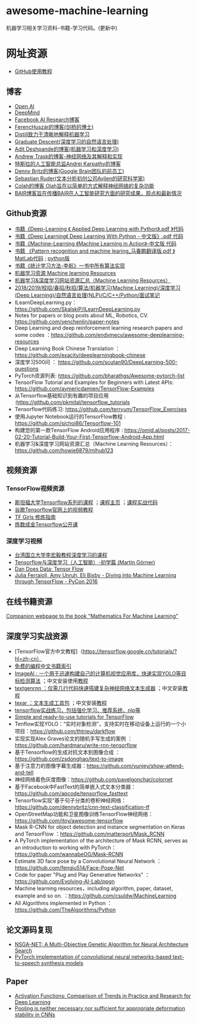 # awesome-machine-learning
机器学习相关学习资料-书籍-学习代码。(更新中)

# 网址资源
* [GitHub使用教程](https://mp.weixin.qq.com/s/B5DLeM0TqIodfKEW2AAP5g)
## 博客
* [Open AI](https://blog.openai.com/)
* [DeepMind](https://deepmind.com/blog/?category=research)
* [Facebook AI Research博客](https://research.fb.com/blog/)
* [FerencHuszár的博客(剑桥的博士)](http://www.inference.vc/)
* [Distill致力于清晰地解释机器学习](https://distill.pub/)
* [Graduate Descent(深度学习的自然语言处理)](http://timvieira.github.io/blog/)
* [Adit Deshpande的博客(机器学习和深度学习)](https://adeshpande3.github.io/)
* [Andrew Trask的博客-神经网络及其解释和实现](http://iamtrask.github.io/)
* [特斯拉的人工智能总监Andrej Karpathy的博客](http://karpathy.github.io/)
* [Denny Britz的博客(Google Brain团队的前员工)](http://www.wildml.com/)
* [Sebastian Ruder(文本分析初创公司Aylien的研究科学家)](http://ruder.io/)
* [Colah的博客 Olah旨在以简单的方式解释神经网络的复杂功能](http://colah.github.io/)
* [BAIR博客旨在传播BAIR在人工智能研究方面的研究成果，观点和最新情况](http://bair.berkeley.edu/blog/)

## Github资源
* [书籍《Deep-Learning 《 Applied Deep Learning with Python》.pdf 》代码](https://github.com/TrainingByPackt/Applied-Deep-Learning-with-Python)
* [书籍《Deep Learning《 Deep Learning With Python - 中文版》.pdf 代码](https://github.com/fchollet/deep-learning-with-python-notebooks)
* [书籍《Machine-Learning 《Machine Learning in Action》-中文版 代码](https://github.com/pbharrin/machinelearninginaction)
* [书籍 《Pattern recognition and machine learing_马春鹏翻译版.pdf 》MatLab代码](https://github.com/PRML/PRMLT) ; [python版](https://github.com/ctgk/PRML)
* [书籍《统计学习方法-李航》一书中所有算法实现](https://github.com/WenDesi/lihang_book_algorithm)
* [机器学习资源 Machine learning Resources](https://github.com/allmachinelearning/MachineLearning)
* [机器学习&深度学习网站资源汇总（Machine Learning Resources）](https://github.com/howie6879/mlhub123)
* [2018/2019/校招/春招/秋招/算法/机器学习(Machine Learning)/深度学习(Deep Learning)/自然语言处理(NLP)/C/C++/Python/面试笔记](https://github.com/imhuay/Algorithm_Interview_Notes-Chinese)
* ILearnDeepLearning.py：https://github.com/SkalskiP/ILearnDeepLearning.py
* Notes for papers or blog posts about ML, Robotics, CV. https://github.com/yenchenlin/paper-notes
* Deep Learning and deep reinforcement learning research papers and some codes ：https://github.com/endymecy/awesome-deeplearning-resources
* Deep Learning Book Chinese Translation ：https://github.com/exacity/deeplearningbook-chinese
* 深度学习500问 ： https://github.com/scutan90/DeepLearning-500-questions
* PyTorch资源列表: https://github.com/bharathgs/Awesome-pytorch-list
* TensorFlow Tutorial and Examples for Beginners with Latest APIs: https://github.com/aymericdamien/TensorFlow-Examples
* 从Tensorflow基础知识到有趣的项目应用 :https://github.com/pkmital/tensorflow_tutorials
* Tensorflow代码练习: https://github.com/terryum/TensorFlow_Exercises
* 使用Jupyter Notebook运行的TensorFlow教程 : https://github.com/sjchoi86/Tensorflow-101
* 构建您的第一款TensorFlow Android应用程序 : https://omid.al/posts/2017-02-20-Tutorial-Build-Your-First-Tensorflow-Android-App.html
* 机器学习&深度学习网站资源汇总（Machine Learning Resources）：https://github.com/howie6879/mlhub123


## 视频资源
### TensorFlow视频资源
* [斯坦福大学Tensorflow系列的课程](https://www.youtube.com/watch?v=g-EvyKpZjmQ&index=1&list=PLIDllPt3EQZoS8gCP3cw273Cq9puuPLTg) ；[课程主页](http://web.stanford.edu/class/cs20si/index.html) ；[课程实战代码](https://github.com/chiphuyen/stanford-tensorflow-tutorials)
* [谷歌Tensorflow官网上的视频教程](https://developers.google.cn/machine-learning/crash-course/)
* [TF Girls 修炼指南](https://www.youtube.com/watchv=TrWqRMJZU8A&list=PLwY2GJhAPWRcZxxVFpNhhfivuW0kX15yG&index=2)
* [炼数成金Tensorflow公开课](https://www.youtube.com/watchv=eAtGqz8ytOI&list=PLjSwXXbVlK6IHzhLOMpwHHLjYmINRstrk)
### 深度学习视频
* [台湾国立大学李宏毅教程深度学习的课程](https://www.bilibili.com/video/av9770302/)
* [Tensorflow与深度学习（人工智能）-初学篇 (Martin Görner)](https://www.youtube.com/watch?v=vq2nnJ4g6N0)
* [Dan Does Data: Tensor Flow](http://bit.ly/1OX8s8Y)
* [Julia Ferraioli, Amy Unruh, Eli Bixby - Diving into Machine Learning through TensorFlow - PyCon 2016](https://www.youtube.com/watch?v=GZBIPwdGtkk&t=125s)



## 在线书籍资源
[Companion webpage to the book "Mathematics For Machine Learning"](https://mml-book.com)

## 深度学习实战资源
* [TensorFlow官方中文教程]（https://tensorflow.google.cn/tutorials/?hl=zh-cn）
* [免费的编程中文书籍索引](https://github.com/justjavac/free-programming-books-zh_CN)
* [ImageAI : 一个用于迅速构建自己的计算机视觉应用库，快速实现YOLO等目标检测算法](https://github.com/OlafenwaMoses/ImageAI) ；中文安装使用[教程](https://blog.csdn.net/weixin_39059031/article/details/82287688)
* [textgenrnn ：仅需几行代码快速搭建复杂神经网络文本生成器](https://github.com/minimaxir/textgenrnn) ；中文安装[教程](https://blog.csdn.net/weixin_39059031/article/details/83748135)
* [texar ：文本生成工具包](https://github.com/asyml/texar) ；中文安装[教程](https://blog.csdn.net/weixin_39059031/article/details/83748135)
* [tensorflow实战练习，包括强化学习、推荐系统、nlp等](https://github.com/princewen/tensorflow_practice)
* [Simple and ready-to-use tutorials for TensorFlow ](https://github.com/open-source-for-science/TensorFlow-Course#why-use-tensorflow)
* Tenflow实现YOLO：“实时对象检测”，支持实时在移动设备上运行的一个小项目：https://github.com/thtrieu/darkflow
* 实现实现Alex Graves论文的随机手写生成的案例 ： https://github.com/hardmaru/write-rnn-tensorflow
* 基于Tensorflow的生成对抗文本到图像合成 ： https://github.com/zsdonghao/text-to-image
* 基于注意力的图像字幕生成器：https://github.com/yunjey/show-attend-and-tell
* 神经网络着色灰度图像：https://github.com/pavelgonchar/colornet
* 基于Facebook中FastText的简单嵌入式文本分类器：https://github.com/apcode/tensorflow_fasttext
* Tensorflow实现“基于句子分类的卷积神经网络：https://github.com/dennybritz/cnn-text-classification-tf
* OpenStreetMap功能和卫星图像训练TensorFlow神经网络：https://github.com/jtoy/awesome-tensorflow
* Mask R-CNN for object detection and instance segmentation on Keras and TensorFlow ：https://github.com/matterport/Mask_RCNN
* A PyTorch implementation of the architecture of Mask RCNN, serves as an introduction to working with PyTorch：https://github.com/wannabeOG/Mask-RCNN
* Estimate 3D face pose by a Convolutional Neural Network ：https://github.com/fengju514/Face-Pose-Net
* Code for paper "Plug and Play Generative Networks" ：https://github.com/Evolving-AI-Lab/ppgn
* Machine learning resources，including algorithm, paper, dataset, example and so on. ：https://github.com/csuldw/MachineLearning
* All Algorithms implemented in Python ：https://github.com/TheAlgorithms/Python

## 论文源码复现
* [NSGA-NET: A Multi-Objective Genetic Algorithm for Neural Architecture Search](https://github.com/ianwhale/nsga-net)
* [PyTorch implementation of convolutional neural networks-based text-to-speech synthesis models](https://github.com/r9y9/deepvoice3_pytorch)
## Paper
* [Activation Functions: Comparison of Trends in Practice and Research for Deep Learning](https://arxiv.org/abs/1811.03378)
* [Pooling is neither necessary nor sufficient for appropriate deformation stability in CNNs](https://arxiv.org/abs/1804.04438)




